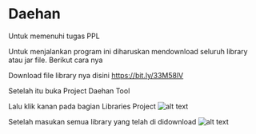 # Daehan
Untuk memenuhi tugas PPL

Untuk menjalankan program ini diharuskan mendownload seluruh library atau jar file.
Berikut cara nya

Download file library nya disini https://bit.ly/33M58lV

Setelah itu buka Project Daehan Tool

Lalu klik kanan pada bagian Libraries Project
![alt text](https://media.giphy.com/media/Vcc6VkWgplJrgnbk5m/giphy.gif)

Setelah masukan semua library yang telah di didownload
![alt text](https://media.giphy.com/media/B9niO8WyNYQ4sKvqKc/giphy.gif)
